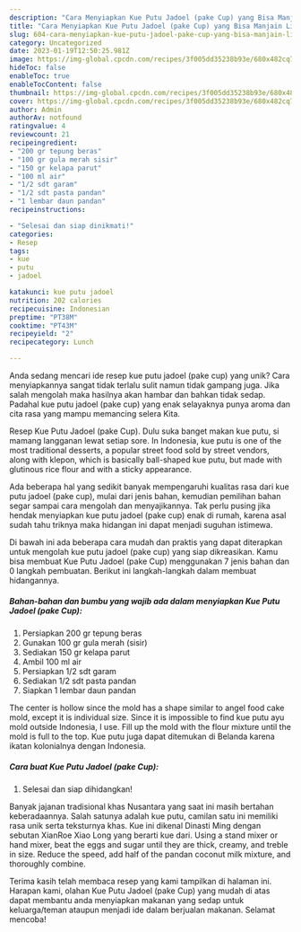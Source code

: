 ```yaml
---
description: "Cara Menyiapkan Kue Putu Jadoel (pake Cup) yang Bisa Manjain Lidah"
title: "Cara Menyiapkan Kue Putu Jadoel (pake Cup) yang Bisa Manjain Lidah"
slug: 604-cara-menyiapkan-kue-putu-jadoel-pake-cup-yang-bisa-manjain-lidah
category: Uncategorized
date: 2023-01-19T12:50:25.981Z
image: https://img-global.cpcdn.com/recipes/3f005dd35238b93e/680x482cq70/kue-putu-jadoel-pake-cup-foto-resep-utama.jpg
hideToc: false
enableToc: true
enableTocContent: false
thumbnail: https://img-global.cpcdn.com/recipes/3f005dd35238b93e/680x482cq70/kue-putu-jadoel-pake-cup-foto-resep-utama.jpg
cover: https://img-global.cpcdn.com/recipes/3f005dd35238b93e/680x482cq70/kue-putu-jadoel-pake-cup-foto-resep-utama.jpg
author: Admin
authorAv: notfound
ratingvalue: 4
reviewcount: 21
recipeingredient:
- "200 gr tepung beras"
- "100 gr gula merah sisir"
- "150 gr kelapa parut"
- "100 ml air"
- "1/2 sdt garam"
- "1/2 sdt pasta pandan"
- "1 lembar daun pandan"
recipeinstructions:

- "Selesai dan siap dinikmati!"
categories:
- Resep
tags:
- kue
- putu
- jadoel

katakunci: kue putu jadoel 
nutrition: 202 calories
recipecuisine: Indonesian
preptime: "PT38M"
cooktime: "PT43M"
recipeyield: "2"
recipecategory: Lunch

---
```





Anda sedang mencari ide resep kue putu jadoel (pake cup) yang unik? Cara menyiapkannya sangat tidak terlalu sulit namun tidak gampang juga. Jika salah mengolah maka hasilnya akan hambar dan bahkan tidak sedap. Padahal kue putu jadoel (pake cup) yang enak selayaknya punya aroma dan cita rasa yang mampu memancing selera Kita.





Resep Kue Putu Jadoel (pake Cup). Dulu suka banget makan kue putu, si mamang langganan lewat setiap sore. In Indonesia, kue putu is one of the most traditional desserts, a popular street food sold by street vendors, along with klepon, which is basically ball-shaped kue putu, but made with glutinous rice flour and with a sticky appearance.

Ada beberapa hal yang sedikit banyak mempengaruhi kualitas rasa dari kue putu jadoel (pake cup), mulai dari jenis bahan, kemudian pemilihan bahan segar sampai cara mengolah dan menyajikannya. Tak perlu pusing jika hendak menyiapkan kue putu jadoel (pake cup) enak di rumah, karena asal sudah tahu triknya maka hidangan ini dapat menjadi suguhan istimewa.






Di bawah ini ada beberapa cara mudah dan praktis yang dapat diterapkan untuk mengolah kue putu jadoel (pake cup) yang siap dikreasikan. Kamu bisa membuat Kue Putu Jadoel (pake Cup) menggunakan 7 jenis bahan dan 0 langkah pembuatan. Berikut ini langkah-langkah dalam membuat hidangannya.

<!--inarticleads1-->

##### Bahan-bahan dan bumbu yang wajib ada dalam menyiapkan Kue Putu Jadoel (pake Cup):

1. Persiapkan 200 gr tepung beras
1. Gunakan 100 gr gula merah (sisir)
1. Sediakan 150 gr kelapa parut
1. Ambil 100 ml air
1. Persiapkan 1/2 sdt garam
1. Sediakan 1/2 sdt pasta pandan
1. Siapkan 1 lembar daun pandan


The center is hollow since the mold has a shape similar to angel food cake mold, except it is individual size. Since it is impossible to find kue putu ayu mold outside Indonesia, I use. Fill up the mold with the flour mixture until the mold is full to the top. Kue putu juga dapat ditemukan di Belanda karena ikatan kolonialnya dengan Indonesia. 

<!--inarticleads2-->

##### Cara buat Kue Putu Jadoel (pake Cup):


1. Selesai dan siap dihidangkan!

Banyak jajanan tradisional khas Nusantara yang saat ini masih bertahan keberadaannya. Salah satunya adalah kue putu, camilan satu ini memiliki rasa unik serta teksturnya khas. Kue ini dikenal Dinasti Ming dengan sebutan XianRoe Xiao Long yang berarti kue dari. Using a stand mixer or hand mixer, beat the eggs and sugar until they are thick, creamy, and treble in size. Reduce the speed, add half of the pandan coconut milk mixture, and thoroughly combine. 

Terima kasih telah membaca resep yang kami tampilkan di halaman ini. Harapan kami, olahan Kue Putu Jadoel (pake Cup) yang mudah di atas dapat membantu anda menyiapkan makanan yang sedap untuk keluarga/teman ataupun menjadi ide dalam berjualan makanan. Selamat mencoba!
